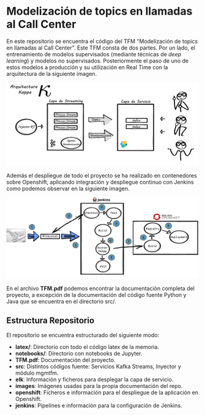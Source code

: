 # Modelización de topics en llamadas al Call Center
En este repositorio se encuentra el código del TFM "Modelización de topics en llamadas al Call Center". Este TFM consta de dos partes. Por un lado, el entrenamiento de modelos supervisados (mediante técnicas de *deep learning*) y modelos no supervisados. Posteriormente el paso de uno de estos modelos a producción y su utilización en Real Time con la arquitectura de la siguiente imagen.

![Arquitectura kappa](images/kappa_v1.png "Arquitectura Kappa")



Además el despliegue de todo el proyecto se ha realizado en contenedores sobre Openshift, aplicando integración y despliegue continuo con Jenkins como podemos observar en la siguiente imagen. 


![CICD](images/cicd_v1.png "CICD")


En el archivo **TFM.pdf** podemos encontrar la documentación completa del proyecto, a excepción de la documentación del código fuente Python y Java que se encuentra en el directorio src/.



## Estructura Repositorio

El repositorio se encuentra estructurado del siguiente modo: 

- **latex/**:  Directorio con todo el código latex de la memoria. 
- **notebooks/**: Directorio con notebooks de Jupyter.
- **TFM.pdf**: Documentación del proyecto.
- **src**: Distintos códigos fuente: Servicios Kafka Streams, Inyector y módulo mgmtfm.
- **elk**: Información y ficheros para desplegar la capa de servicio.
- **images**: Imágenes usadas para la propia documentación del repo.
- **openshift**: Ficheros e información para el despliegue de la aplicación en Openshift.
- **jenkins**: Pipelines e información para la configuración de Jenkins.
